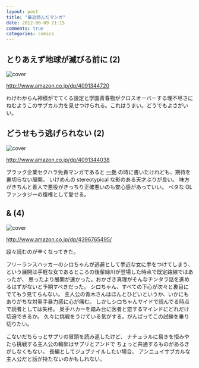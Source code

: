 ```yaml
---
layout: post
title: "最近読んだマンガ"
date: 2012-06-09 21:15
comments: true
categories: comics
---
```


とりあえず地球が滅びる前に (2)
--------------------------

![cover](http://ecx.images-amazon.com/images/P/4091344720.01._SCLZZZZZZZ_.jpg)

http://www.amazon.co.jp/dp/4091344720

わけわからん神様がでてくる設定と学園青春物がクロスオーバーする理不尽さに
ねむようこのサブカル力を見せつけられる。これはうまい。どうでもよさがいい。


どうせもう逃げられない (2)
--------------------------

![cover](http://ecx.images-amazon.com/images/P/4091344038.01._SCLZZZZZZZ_.jpg)

http://www.amazon.co.jp/dp/4091344038

ブラック企業セクハラ免責マンガであると 
[一巻](http://ps.dodgson.org/2012/03/03/douse-mou-nigerarenai-1/)
の時に書いたけれども、期待を裏切らない展開。
いけめんの stereotypical な影のある天才ぶりが良い。
味方がきちんと善人で悪役がきっちり正確悪いのも安心感があっていい。
ベタな OL ファンタジーの復権として愛せる。

& (4)
--------------------------

![cover](http://ecx.images-amazon.com/images/P/4396765495.01._SCLZZZZZZZ_.jpg)

http://www.amazon.co.jp/dp/4396765495/

段々読むのが辛くなってきた。

フリーランスハッカーのシロちゃんが逃避として手近な女に手をつけてしまう、
という展開は手軽な女であるところの後輩緑川が登場した時点で既定路線ではあったが、
思ったより展開が速かった。おかざき真理がそんなチンタラ話を進めるはずがないと予期すべきだった。
シロちゃん、すべての下心が次々と裏目にでてもう見てらんない。
主人公の青木さんはほんとひどいというか、いかにもありがちな対奥手暴力感に心が痛む。
しかしシロちゃんサイドで読んでる時点で読者としては失格。
奥手ハカーを踏み台に医者と恋するマインドにどれだけ切迫できるか。
久々に挑戦をうけている気がする。がんばってこの試練を乗り切りたい。

こないだちらっとサプリの冒頭を読み返したけど、
ナチュラルに易きを拒みやたら挑戦する主人公の輪郭はサプリとアンドで
ちょっと共通するものがあるきがしなくもない。
長編としてジュブナイルしたい場合、
アンニュイサブカルな主人公だと話が持たないのかもしれない。
